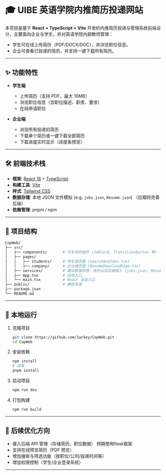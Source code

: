 # 🎓 UIBE 英语学院内推简历投递网站

本项目是基于 **React + TypeScript + Vite** 开发的内推简历投递与管理系统前端设计，主要面向企业与学生，并对英语学院内部教师管理：

* 学生可在线上传简历（PDF/DOCX/DOC），并浏览职位信息。
* 企业可查看已投递的简历，并支持一键下载所有简历。

---

## ✨ 功能特性

* **学生端**

  * 上传简历（支持 PDF，最大 10MB）
  * 浏览职位信息（含职位描述、职责、要求）
  * 在线申请职位

* **企业端**

  * 浏览所有投递的简历
  * 下载单个简历或一键下载全部简历
  * 下载进度实时显示（进度条预览）

---

## 🛠️ 前端技术栈

* **框架**: [React 18](https://react.dev/) + [TypeScript](https://www.typescriptlang.org/)
* **构建工具**: [Vite](https://vitejs.dev/)
* **样式**: [Tailwind CSS](https://tailwindcss.com/)
* **数据存储**: 本地 JSON 文件模拟 (e.g. `jobs.json`, `Resume.json`) （后期将完善后端）
* **依赖管理**: pnpm / npm

---

## 📂 项目结构

```bash
CopWeb/
├── src/
│   ├── components/       # 可复用的组件 (JobCard, TransitionButton 等)
│   ├── pages/
│   │   ├── students/     # 学生端页面 (SearchAndJobs.tsx)
│   │   ├── company/      # 企业端页面 (ResumeDownloadPage.tsx)
│   ├── services/         # 模拟数据存放，用作以后后端接入 (jobs.json, Resume.json)
│   ├── App.tsx           # 应用入口
│   └── main.tsx          # React 渲染入口
├── public/               # 静态资源
├── package.json
└── README.md
```

---

## 🚀 本地运行

1. 克隆项目

   ```bash
   git clone https://github.com/1ackey/CopWeb.git
   cd CopWeb
   ```

2. 安装依赖

   ```bash
   npm install
   # 或者
   pnpm install
   ```

3. 启动项目

   ```bash
   npm run dev
   ```

4. 打包构建

   ```bash
   npm run build
   ```
---

## 📌 后续优化方向

* 接入后端 API 管理（存储简历、职位数据） 预期使用flask框架
* 支持在线预览简历（PDF 预览）
* 增加搜索与筛选功能（按职位/公司/投递时间等）
* 增加权限控制（学生/企业登录系统）

---

